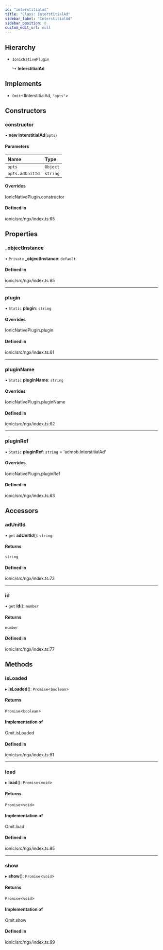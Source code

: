 ```yaml
---
id: "interstitialad"
title: "Class: InterstitialAd"
sidebar_label: "InterstitialAd"
sidebar_position: 0
custom_edit_url: null
---
```


## Hierarchy

- `IonicNativePlugin`

  ↳ **InterstitialAd**

## Implements

- `Omit`\<IInterstitialAd, ``"opts"``\>

## Constructors

### constructor

• **new InterstitialAd**(`opts`)

#### Parameters

| Name | Type |
| :------ | :------ |
| `opts` | `Object` |
| `opts.adUnitId` | `string` |

#### Overrides

IonicNativePlugin.constructor

#### Defined in

ionic/src/ngx/index.ts:65

## Properties

### \_objectInstance

• `Private` **\_objectInstance**: `default`

#### Defined in

ionic/src/ngx/index.ts:65

___

### plugin

▪ `Static` **plugin**: `string`

#### Overrides

IonicNativePlugin.plugin

#### Defined in

ionic/src/ngx/index.ts:61

___

### pluginName

▪ `Static` **pluginName**: `string`

#### Overrides

IonicNativePlugin.pluginName

#### Defined in

ionic/src/ngx/index.ts:62

___

### pluginRef

▪ `Static` **pluginRef**: `string` = 'admob.InterstitialAd'

#### Overrides

IonicNativePlugin.pluginRef

#### Defined in

ionic/src/ngx/index.ts:63

## Accessors

### adUnitId

• `get` **adUnitId**(): `string`

#### Returns

`string`

#### Defined in

ionic/src/ngx/index.ts:73

___

### id

• `get` **id**(): `number`

#### Returns

`number`

#### Defined in

ionic/src/ngx/index.ts:77

## Methods

### isLoaded

▸ **isLoaded**(): `Promise`\<`boolean`\>

#### Returns

`Promise`\<`boolean`\>

#### Implementation of

Omit.isLoaded

#### Defined in

ionic/src/ngx/index.ts:81

___

### load

▸ **load**(): `Promise`\<`void`\>

#### Returns

`Promise`\<`void`\>

#### Implementation of

Omit.load

#### Defined in

ionic/src/ngx/index.ts:85

___

### show

▸ **show**(): `Promise`\<`void`\>

#### Returns

`Promise`\<`void`\>

#### Implementation of

Omit.show

#### Defined in

ionic/src/ngx/index.ts:89
